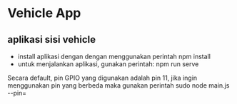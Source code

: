 # Vehicle App

## aplikasi sisi vehicle

- install aplikasi dengan dengan menggunakan perintah npm install
- untuk menjalankan aplikasi, gunakan perintah: npm run serve

Secara default, pin GPIO yang digunakan adalah pin 11, jika ingin menggunakan pin yang berbeda maka gunakan perintah sudo node main.js --pin=<no pin gpio>

